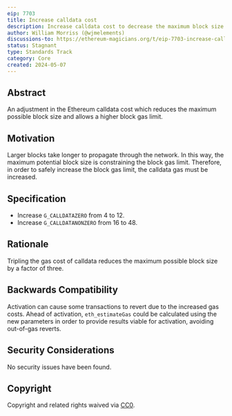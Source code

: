 ```yaml
---
eip: 7703
title: Increase calldata cost
description: Increase calldata cost to decrease the maximum block size
author: William Morriss (@wjmelements)
discussions-to: https://ethereum-magicians.org/t/eip-7703-increase-calldata-cost/19933
status: Stagnant
type: Standards Track
category: Core
created: 2024-05-07
---
```


## Abstract

An adjustment in the Ethereum calldata cost which reduces the maximum possible block size and allows a higher block gas limit.

## Motivation

Larger blocks take longer to propagate through the network. 
In this way, the maximum potential block size is constraining the block gas limit.
Therefore, in order to safely increase the block gas limit, the calldata gas must be increased.

## Specification

* Increase `G_CALLDATAZERO` from 4 to 12.
* Increase `G_CALLDATANONZERO` from 16 to 48.

## Rationale

Tripling the gas cost of calldata reduces the maximum possible block size by a factor of three.

## Backwards Compatibility

Activation can cause some transactions to revert due to the increased gas costs.
Ahead of activation, `eth_estimateGas` could be calculated using the new parameters in order to provide results viable for activation, avoiding out-of-gas reverts.

## Security Considerations

No security issues have been found.

## Copyright

Copyright and related rights waived via [CC0](../LICENSE.md).

